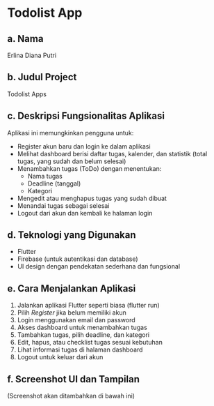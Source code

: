 # Todolist App

## a. Nama
Erlina Diana Putri

## b. Judul Project
Todolist Apps

## c. Deskripsi Fungsionalitas Aplikasi
Aplikasi ini memungkinkan pengguna untuk:
- Register akun baru dan login ke dalam aplikasi
- Melihat dashboard berisi daftar tugas, kalender, dan statistik (total tugas, yang sudah dan belum selesai)
- Menambahkan tugas (ToDo) dengan menentukan:
  - Nama tugas
  - Deadline (tanggal)
  - Kategori
- Mengedit atau menghapus tugas yang sudah dibuat
- Menandai tugas sebagai selesai
- Logout dari akun dan kembali ke halaman login

## d. Teknologi yang Digunakan
- Flutter
- Firebase (untuk autentikasi dan database)
- UI design dengan pendekatan sederhana dan fungsional

## e. Cara Menjalankan Aplikasi
1. Jalankan aplikasi Flutter seperti biasa (flutter run)
2. Pilih *Register* jika belum memiliki akun
3. Login menggunakan email dan password
4. Akses dashboard untuk menambahkan tugas
5. Tambahkan tugas, pilih deadline, dan kategori
6. Edit, hapus, atau checklist tugas sesuai kebutuhan
7. Lihat informasi tugas di halaman dashboard
8. Logout untuk keluar dari akun

## f. Screenshot UI dan Tampilan
(Screenshot akan ditambahkan di bawah ini)
